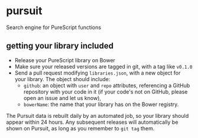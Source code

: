 pursuit
=======

Search engine for PureScript functions

getting your library included
-----------------------------

* Release your PureScript library on Bower
* Make sure your released versions are tagged in git, with a tag like `v0.1.0`
* Send a pull request modifying `libraries.json`, with a new object for
  your library. The object should include:
  * `github`: an object with `user` and `repo` attributes, referencing a GitHub
    repository with your code in it (if your code's not on GitHub, please open
    an issue and let us know),
  * `bowerName`: the name that your library has on the Bower registry.

The Pursuit data is rebuilt daily by an automated job, so your library should
appear within 24 hours. Any subsequent releases will automatically be shown on
Pursuit, as long as you remember to `git tag` them.
